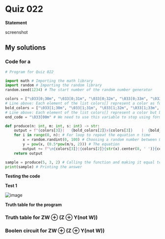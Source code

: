 # Quiz 022
**Statement**

screenshot

## My solutions
### Code for a
```.py
# Program for Quiz 022

import math # Importing the math library
import random # Importing the random library
random.seed(1234) # The start number of the random number generator

colors = ["\033[0;30m", "\033[0;31m", "\033[0;32m", "\033[0;33m", "\033[0;34m", "\033[0;35m", "\033[0;36m", "\033[0;37m"]
# Line above: Each element of the list colors[] represent a color as follows: black, red, green, yellow, blue, purple, cyan, white
bold_colors = ["\033[1;30m", "\033[1;31m", "\033[1;32m", "\033[1;33m", "\033[1;34m", "\033[1;35m", "\033[1;36m", "\033[1;37m"]
# Line above: Each element of the list colors[] represent a color but bold as follows: black, red, green, yellow, blue, purple, cyan, white
end_code = "\033[00m" # We need to use this variable to stop using formatting text (coloring in this code)

def produce(n: int, m: int, s: int) -> str:
    output = f"{colors[3]}|   {bold_colors[2]}x{colors[3]}    |  {bold_colors[1]}y(x){colors[3]}  |" # Heading text
    for i in range(0, n): # For loop to repeat the equation n time
        x = random.randint(0, 100) # Choosing a random number between 0 and 100
        y = pow(x, (0.5*pow(m/s, 2))) # The equation
        output += f"\n{colors[3]}|{colors[2]}{str(x).center(8, ' ')}{colors[3]}|{colors[1]}{str(round(y, 2)).center(8, ' ')}{colors[3]}|" # Printing the equation
    return output

sample = produce(5, 3, 2) # Calling the function and making it equal to a variable
print(sample) # Printing the answer
```
**Testing the code**

**Test 1**

![image](https://user-images.githubusercontent.com/111758436/200589400-502edee6-238a-4475-8bfe-37b48def2eaf.png)

**Truth table for the program**

### Truth table for  ZW ⊕ (Z ⊕ Y(not W))

### Boolen circuit for ZW ⊕ (Z ⊕ Y(not W))
